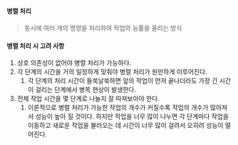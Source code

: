 #### 병렬 처리
> 동시에 여러 개의 명령을 처리하여 작업의 능률을 올리는 방식

#### 병렬 처리 시 고려 사항
1. 상호 의존성이 없어야 병렬 처리가 가능하다.
2. 각 단계의 시간을 거의 일정하게 맞춰야 병렬 처리가 원만하게 이루어진다.
   1. 각 단계의 처리 시간이 들쑥날쑥하면 앞의 작업이 먼저 끝나더라도 가장 긴 시간이 걸리는 단계에서 병목 현상이 발생한다.
3. 전체 작업 시간을 몇 단계로 나눌지 잘 따져보아야 한다.
   1. 이론적으로 병렬 처리가 가능한 작업의 개수가 커질수록 작업의 개수가 많아져서 성능이 높아 질 것이다.
   하지만 작업을 너무 많이 나누면 각 단계마다 작업을 이동하고 새로운 작업을 불러오는 데 시간이 너무 많이 걸려서 오히려 성능이 떨어진다.